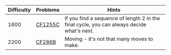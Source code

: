 | Difficulty | Problems | Hints |
| -------- | -------- | -------- |
| 1600 | [CF1255C](https://codeforces.com/problemset/problem/1255/C) | If you find a sequence of length $2$ in the final cycle, you can always decide what's next. |
| 2200 | [CF286B](https://codeforces.com/problemset/problem/286/B) | Moving - it's not that many moves to make. |